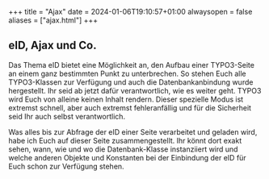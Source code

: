 +++
title = "Ajax"
date = 2024-01-06T19:10:57+01:00
alwaysopen = false
aliases = ["ajax.html"]
+++

## eID, Ajax und Co.

Das Thema eID bietet eine Möglichkeit an, den Aufbau einer TYPO3-Seite an einem ganz bestimmten Punkt zu unterbrechen. So stehen Euch alle TYPO3-Klassen zur Verfügung und auch die Datenbankanbindung wurde hergestellt. Ihr seid ab jetzt dafür verantwortlich, wie es weiter geht. TYPO3 wird Euch von alleine keinen Inhalt rendern. Dieser spezielle Modus ist extremst schnell, aber auch extremst fehleranfällig und für die Sicherheit seid Ihr auch selbst verantwortlich.

Was alles bis zur Abfrage der eID einer Seite verarbeitet und geladen wird, habe ich Euch auf dieser Seite zusammengestellt. Ihr könnt dort exakt sehen, wann, wie und wo die Datenbank-Klasse instanziiert wird und welche anderen Objekte und Konstanten bei der Einbindung der eID für Euch schon zur Verfügung stehen.

